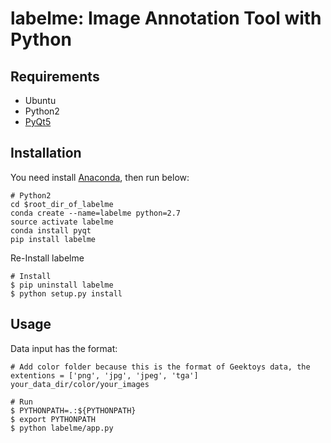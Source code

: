 labelme: Image Annotation Tool with Python
==========================================

Requirements
------------

- Ubuntu
- Python2
- [PyQt5](http://www.riverbankcomputing.co.uk/software/pyqt/intro)


Installation
------------

You need install [Anaconda](https://www.continuum.io/downloads), then run below:

```
# Python2
cd $root_dir_of_labelme
conda create --name=labelme python=2.7
source activate labelme
conda install pyqt
pip install labelme
```
Re-Install labelme
```
# Install
$ pip uninstall labelme
$ python setup.py install
```

Usage
-----
Data input has the format:
```
# Add color folder because this is the format of Geektoys data, the extentions = ['png', 'jpg', 'jpeg', 'tga']
your_data_dir/color/your_images
```

```
# Run
$ PYTHONPATH=.:${PYTHONPATH}
$ export PYTHONPATH
$ python labelme/app.py
```
 

